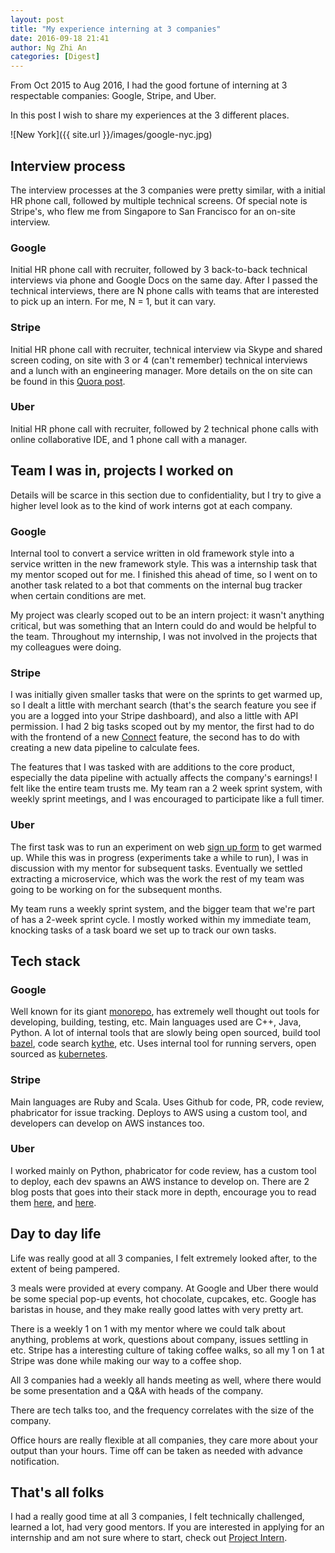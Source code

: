 ```yaml
---
layout: post
title: "My experience interning at 3 companies"
date: 2016-09-18 21:41
author: Ng Zhi An
categories: [Digest]
---
```



From Oct 2015 to Aug 2016, I had the good fortune of interning at 3 respectable companies: Google, Stripe, and Uber.

In this post I wish to share my experiences at the 3 different places.

![New York]({{ site.url }}/images/google-nyc.jpg)

## Interview process

The interview processes at the 3 companies were pretty similar, with a initial HR phone call, followed by multiple technical screens. Of special note is Stripe's, who flew me from Singapore to San Francisco for an on-site interview.

### Google

Initial HR phone call with recruiter, followed by 3 back-to-back technical interviews via phone and Google Docs on the same day. After I passed the technical interviews, there are N phone calls with teams that are interested to pick up an intern. For me, N = 1, but it can vary.

### Stripe

Initial HR phone call with recruiter, technical interview via Skype and shared screen coding, on site with 3 or 4 (can't remember) technical interviews and a lunch with an engineering manager. More details on the on site can be found in this [Quora post](https://www.quora.com/What-is-the-engineering-interview-process-like-at-Stripe).

### Uber

Initial HR phone call with recruiter, followed by 2 technical phone calls with online collaborative IDE, and 1 phone call with a manager.

## Team I was in, projects I worked on

Details will be scarce in this section due to confidentiality, but I try to give a higher level look as to the kind of work interns got at each company.

### Google

Internal tool to convert a service written in old framework style into a service written in the new framework style. This was a internship task that my mentor scoped out for me. I finished this ahead of time, so I went on to another task related to a bot that comments on the internal bug tracker when certain conditions are met.

My project was clearly scoped out to be an intern project: it wasn't anything critical, but was something that an Intern could do and would be helpful to the team. Throughout my internship, I was not involved in the projects that my colleagues were doing.

### Stripe

I was initially given smaller tasks that were on the sprints to get warmed up, so I dealt a little with merchant search (that's the search feature you see if you are a logged into your Stripe dashboard), and also a little with API permission. I had 2 big tasks scoped out by my mentor, the first had to do with the frontend of a new [Connect](https://stripe.com/connect) feature, the second has to do with creating a new data pipeline to calculate fees.

The features that I was tasked with are additions to the core product, especially the data pipeline with actually affects the company's earnings! I felt like the entire team trusts me. My team ran a 2 week sprint system, with weekly sprint meetings, and I was encouraged to participate like a full timer.

### Uber
The first task was to run an experiment on web [sign up form](https://get.uber.com/) to get warmed up. While this was in progress (experiments take a while to run), I was in discussion with my mentor for subsequent tasks. Eventually we settled extracting a microservice, which was the work the rest of my team was going to be working on for the subsequent months.

My team runs a weekly sprint system, and the bigger team that we're part of has a 2-week sprint cycle. I mostly worked within my immediate team, knocking tasks of a task board we set up to track our own tasks.

## Tech stack

### Google

Well known for its giant [monorepo](https://www.wired.com/2015/09/google-2-billion-lines-codeand-one-place/), has extremely well thought out tools for developing, building, testing, etc. Main languages used are C++, Java, Python. A lot of internal tools that are slowly being open sourced, build tool [bazel](http://bazel.io), code search [kythe](https://kythe.io/), etc. Uses internal tool for running servers, open sourced as [kubernetes](http://kubernetes.io/).

### Stripe

Main languages are Ruby and Scala. Uses Github for code, PR, code review, phabricator for issue tracking. Deploys to AWS using a custom tool, and developers can develop on AWS instances too.

### Uber

I worked mainly on Python, phabricator for code review, has a custom tool to deploy, each dev spawns an AWS instance to develop on. There are 2 blog posts that goes into their stack more in depth, encourage you to read them [here](https://eng.uber.com/tech-stack-part-one/), and [here](https://eng.uber.com/tech-stack-part-two/).

## Day to day life

Life was really good at all 3 companies, I felt extremely looked after, to the extent of being pampered.

3 meals were provided at every company. At Google and Uber there would be some special pop-up events, hot chocolate, cupcakes, etc. Google has baristas in house, and they make really good lattes with very pretty art.

There is a weekly 1 on 1 with my mentor where we could talk about anything, problems at work, questions about company, issues settling in etc. Stripe has a interesting culture of taking coffee walks, so all my 1 on 1 at Stripe was done while making our way to a coffee shop.

All 3 companies had a weekly all hands meeting as well, where there would be some presentation and a Q&A with heads of the company.

There are tech talks too, and the frequency correlates with the size of the company.

Office hours are really flexible at all companies, they care more about your output than your hours. Time off can be taken as needed with advance notification.

## That's all folks

I had a really good time at all 3 companies, I felt technically challenged, learned a lot, had very good mentors. If you are interested in applying for an internship and am not sure where to start, check out [Project Intern](https://ymichael.github.io/projectintern/).
